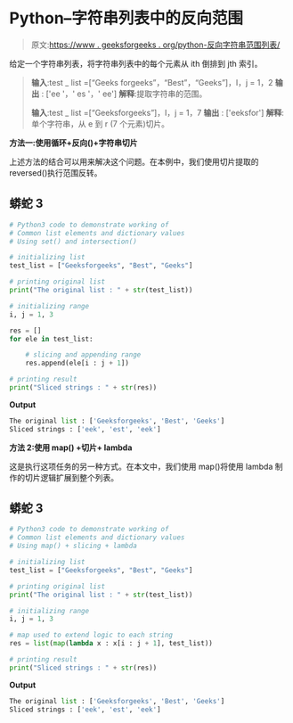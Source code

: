 # Python–字符串列表中的反向范围

> 原文:[https://www . geeksforgeeks . org/python-反向字符串范围列表/](https://www.geeksforgeeks.org/python-reverse-range-in-string-list/)

给定一个字符串列表，将字符串列表中的每个元素从 ith 倒排到 jth 索引。

> **输入**:test _ list =[“Geeks forgeeks”，“Best”，“Geeks”]，I，j = 1，2
> **输出** : ['ee '，' es '，' ee']
> **解释**:提取字符串的范围。
> 
> **输入**:test _ list =[“Geeksforgeeks”]，I，j = 1，7
> **输出** : ['eeksfor']
> **解释**:单个字符串，从 e 到 r (7 个元素)切片。

**方法一:使用循环+反向()+字符串切片**

上述方法的结合可以用来解决这个问题。在本例中，我们使用切片提取的 reversed()执行范围反转。

## 蟒蛇 3

```py
# Python3 code to demonstrate working of 
# Common list elements and dictionary values 
# Using set() and intersection()

# initializing list
test_list = ["Geeksforgeeks", "Best", "Geeks"]

# printing original list
print("The original list : " + str(test_list))

# initializing range 
i, j = 1, 3

res = []
for ele in test_list:

    # slicing and appending range
    res.append(ele[i : j + 1])

# printing result 
print("Sliced strings : " + str(res))
```

**Output**

```py
The original list : ['Geeksforgeeks', 'Best', 'Geeks']
Sliced strings : ['eek', 'est', 'eek']

```

**方法 2:使用 map() +切片+ lambda**

这是执行这项任务的另一种方式。在本文中，我们使用 map()将使用 lambda 制作的切片逻辑扩展到整个列表。

## 蟒蛇 3

```py
# Python3 code to demonstrate working of 
# Common list elements and dictionary values 
# Using map() + slicing + lambda

# initializing list
test_list = ["Geeksforgeeks", "Best", "Geeks"]

# printing original list
print("The original list : " + str(test_list))

# initializing range 
i, j = 1, 3

# map used to extend logic to each string 
res = list(map(lambda x : x[i : j + 1], test_list))

# printing result 
print("Sliced strings : " + str(res))
```

**Output**

```py
The original list : ['Geeksforgeeks', 'Best', 'Geeks']
Sliced strings : ['eek', 'est', 'eek']

```